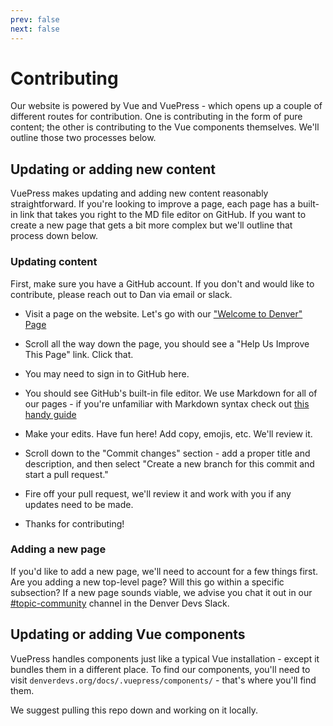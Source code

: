 ```yaml
---
prev: false
next: false
---
```


# Contributing

Our website is powered by Vue and VuePress - which opens up a couple of different routes for contribution. One is contributing in the form of pure content; the other is contributing to the Vue components themselves. We'll outline those two processes below.

## Updating or adding new content

VuePress makes updating and adding new content reasonably straightforward. If you're looking to improve a page, each page has a built-in link that takes you right to the MD file editor on GitHub. If you want to create a new page that gets a bit more complex but we'll outline that process down below.

### Updating content

First, make sure you have a GitHub account. If you don't and would like to contribute, please reach out to Dan via email or slack.

- Visit a page on the website. Let's go with our ["Welcome to Denver" Page](https://denverdevs.org/resources/welcome-to-denver/)

- Scroll all the way down the page, you should see a "Help Us Improve This Page" link. Click that.
- You may need to sign in to GitHub here.
- You should see GitHub's built-in file editor. We use Markdown for all of our pages - if you're unfamiliar with Markdown syntax check out [this handy guide](https://www.google.com/search?client=safari&rls=en&q=github+markdown&ie=UTF-8&oe=UTF-8)
- Make your edits. Have fun here! Add copy, emojis, etc. We'll review it.
- Scroll down to the "Commit changes" section - add a proper title and description, and then select "Create a new branch for this commit and start a pull request."
- Fire off your pull request, we'll review it and work with you if any updates need to be made.
- Thanks for contributing!

### Adding a new page

If you'd like to add a new page, we'll need to account for a few things first. Are you adding a new top-level page? Will this go within a specific subsection? If a new page sounds viable, we advise you chat it out in our [#topic-community](https://denver-devs.slack.com/app_redirect?channel=topic-community) channel in the Denver Devs Slack.

## Updating or adding Vue components

VuePress handles components just like a typical Vue installation - except it bundles them in a different place. To find our components, you'll need to visit `denverdevs.org/docs/.vuepress/components/` - that's where you'll find them.

We suggest pulling this repo down and working on it locally.
